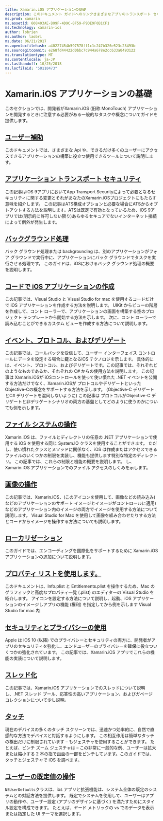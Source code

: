 ```yaml
---
title: Xamarin.iOS アプリケーションの基礎
description: このドキュメント ガイドへのリンクさまざまなアプリのトランスポート セキュリティなどの Xamarin.iOS の開発の基礎となる概念について説明したバック グラウンド処理は、イベント、およびスレッド処理します。
ms.prod: xamarin
ms.assetid: 608403AE-B09F-4D9C-8F59-F9DE9F0B1CF1
ms.technology: xamarin-ios
author: lobrien
ms.author: laobri
ms.date: 06/21/2017
ms.openlocfilehash: a40227454b597578ff1c1c247b326e523c23493b
ms.sourcegitcommit: e268fd44422d0bbc7c944a678e2cc633a0493122
ms.translationtype: MT
ms.contentlocale: ja-JP
ms.lasthandoff: 10/25/2018
ms.locfileid: "50110473"
---
```

# <a name="xamarinios-application-fundamentals"></a>Xamarin.iOS アプリケーションの基礎

このセクションでは、開発者がXamarin.iOS (旧称 MonoTouch) アプリケーションを開発するときに注意する必要がある一般的なタスクや概念についてガイドを提供します。

## <a name="accessibilityiosapp-fundamentalsaccessibilitymd"></a>[ユーザー補助](~/ios/app-fundamentals/accessibility.md)

このドキュメントでは、さまざまな Api や、できるだけ多くのユーザーにアクセスできるアプリケーションの構築に役立つ使用できるツールについて説明します。

## <a name="app-transport-securityiosapp-fundamentalsatsmd"></a>[アプリケーション トランスポート セキュリティ](~/ios/app-fundamentals/ats.md)

この記事はiOS 9アプリにおいてApp Transport Securityによって必要となるセキュリティに関する変更とそれがあなたのXamarin.iOSプロジェクトにもたらす意味を紹介します。 この記事はATS構成オプションと必要な場合にATSからオプトアウトする方法を説明します。ATSは既定で有効となっているため、iOS 9アプリでは(明示的に許可しない限り)あらゆるセキュアでないインターネット接続によって例外が発生します。

## <a name="backgroundingiosapp-fundamentalsbackgroundingindexmd"></a>[バックグラウンド処理](~/ios/app-fundamentals/backgrounding/index.md)

バック グラウンド処理または backgrounding は、別のアプリケーションがフォア グラウンドで実行中に、アプリケーションにバック グラウンドでタスクを実行させる処理です。 このガイドは、iOSにおけるバック グラウンド処理の概要を説明します。

## <a name="creating-ios-applications-in-codeiosapp-fundamentalsios-code-onlymd"></a>[コードで iOS アプリケーションの作成](~/ios/app-fundamentals/ios-code-only.md)

この記事では、Visual Studio と Visual Studio for mac を使用するコードだけで iOS アプリケーションを作成する方法を説明します。 UIKit からビューの階層を作成して、コント ローラーで、アプリケーションの画面を構築する空のプロジェクト テンプレートから開始する方法を示します。 次に、コント ローラーで読み込むことができるカスタム ビューを作成する方法について説明します。

## <a name="events-protocols-and-delegatesiosapp-fundamentalsdelegates-protocols-and-eventsmd"></a>[イベント、プロトコル、およびデリゲート](~/ios/app-fundamentals/delegates-protocols-and-events.md)

この記事では、コールバックを受信して、ユーザー インターフェイス コントロールにデータを設定する場合に鍵となるiOS テクノロジを示します。 具体的には、イベント、プロトコル、およびデリゲートです。この記事では、それぞれどのようなものであるか、それぞれの C# からの使用方法を説明します。 この記事は Xamarin.iOSが iOSコントロールを使って使い慣れた .NET イベントを公開する方法だけでなく、Xamarin.iOSが プロトコルやデリゲートといった Objective-Cの概念をサポートする方法を示します。 (Objective-C デリゲートとC# デリゲートを混同しないように) この記事は プロトコルがObjective-C デリゲートと非デリゲートシナリオの両方の基盤としてどのように使うのかについても例を示します。

## <a name="working-with-the-file-systemiosapp-fundamentalsfile-systemmd"></a>[ファイル システムの操作](~/ios/app-fundamentals/file-system.md)

Xamarin.iOS は、ファイルとディレクトリの任意の .NET アプリケーションで使用する iOS を使用する同じ System.IO クラスを使用することができます。 ただし、使い慣れたクラスとメソッドに関係なく、iOS は作成またはアクセスできるファイルのいくつかの制限を実装し、機能も提供します特別な特定のディレクトリ。 この記事では、これらの制限と機能の概要を説明します。 し、Xamarin.iOS アプリケーションでのファイル アクセスのしくみを示します。

## <a name="working-with-imagesiosapp-fundamentalsimages-iconsindexmd"></a>[画像の操作](~/ios/app-fundamentals/images-icons/index.md)

この記事では、Xamarin.iOS、(このアイコンを使用して、画像などの読み込み) などのアプリケーションのサポート イメージとイメージがコントロールに適用) などのアプリケーション内のイメージの両方でイメージを使用する方法について説明します。 Visual Studio for Mac を使用して画像を組み合わせたりする方法とコードからイメージを操作する方法についても説明します。

## <a name="localizationiosapp-fundamentalslocalizationindexmd"></a>[ローカリゼーション](~/ios/app-fundamentals/localization/index.md)

このガイドでは、エンコーディングを国際化をサポートするために Xamarin.iOS アプリケーションの追加について説明します。

## <a name="working-with-property-listsiosapp-fundamentalsindexmd"></a>[プロパティ リストを使用します。](~/ios/app-fundamentals/index.md)

このドキュメントは、Info.plist と Entitlements.plist を操作するため、Mac のグラフィックと高度なプロパティ一覧 (.plist) のエディターの Visual Studio を紹介します。 アイコンを設定する方法について説明し、起動、iOS アプリケーションのイメージしアプリの機能 (権利) を指定してから例を示します Visual Studio for mac 内

## <a name="working-with-security-and-privacyiosapp-fundamentalssecurity-privacymd"></a>[セキュリティとプライバシーの使用](~/ios/app-fundamentals/security-privacy.md)

Apple は iOS 10 (以降) でのプライバシーとセキュリティの両方に、開発者がアプリのセキュリティを強化し、エンドユーザーのプライバシーを確保に役立ついくつかの強化されています。 この記事では、Xamarin.iOS アプリでこれらの機能の実装について説明します。

## <a name="threadingiosapp-fundamentalsthreadingmd"></a>[スレッド化](~/ios/app-fundamentals/threading.md)

この記事では、Xamarin.iOS アプリケーションでのスレッドについて説明し、.NET スレッド プール、応答性の高いアプリケーション、およびガベージ コレクションについて少し説明。

## <a name="touchiosapp-fundamentalstouchindexmd"></a>[タッチ](~/ios/app-fundamentals/touch/index.md)

現在のデバイスの多くのタッチ スクリーンでは、迅速かつ効率的に、自然で直感的な方法でデバイスと対話するようにします。 この相互作用は簡単なタッチの検出だけに制限されています – もジェスチャを使用することができます。 たとえば、ピンチ ズーム ジェスチャは – この非常に一般的な例、ユーザーは拡大または縮小する 2 本の指で画面の一部をピンチしています。このガイドでは、タッチとジェスチャで iOS を調べます。

## <a name="working-with-user-defaultsiosapp-fundamentalsuser-defaultsmd"></a>[ユーザーの既定値の操作](~/ios/app-fundamentals/user-defaults.md)

`NSUserDefaults`クラスは、ios アプリと拡張機能は、システム全体の既定のシステムとの対話方法を提供します。 既定でシステムを使用して、ユーザーはアプリの動作や、ユーザー設定 (アプリのデザインに基づく) を満たすためにスタイル設定を構成できます。 たとえば、ヤード メトリックの vs でのデータを表示または指定した UI テーマを選択します。
